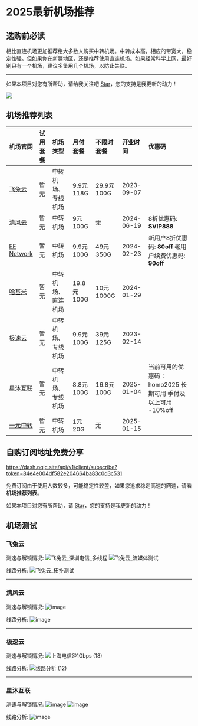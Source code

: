 # 2025最新机场推荐

## 选购前必读

相比直连机场更加推荐绝大多数人购买中转机场。中转成本高，相应的带宽大，稳定性强。但如果你在新疆地区，还是推荐使用直连机场。如果经常科学上网，最好别只有一个机场，建议多备用几个机场，以防止失联。

---
如果本项目对您有所帮助，请给我关注吧 [Star](https://github.com/BigData3733/jichang)，您的支持是我更新的动力！

![](https://komarev.com/ghpvc/?username=jichang)

## 机场推荐列表

| 机场官网 | 试用套餐 | 机场类型| 月付套餐 | 不限时套餐 | 开业时间 | 优惠码 |
| :----- | :----- | :----- | :----- | :----- | :----- | :----- | 
|  [飞兔云](https://飞兔云.site/index.html?register=C0ZvbxgX) | 暂无 |中转机场、专线机场| 9.9元118G | 29.9元100G | 2023-09-07 |  |
|  [清风云](https://dash.qingfengyun.link/#/register?code=osCoRKJp) | 暂无 |中转机场| 9元100G | 无 | 2024-06-19 | 8折优惠码: **SVIP888** |
|  [EF Network](https://666.subef.top/#/login?code=ArQFWeH9) | 暂无 |中转机场| 9.9元100G | 49元350G | 2024-02-23 | 新用户8折优惠码: **80off** 老用户续费优惠码: **90off** |
| [哈基米](https://a.hajimi.icu/c3ca2751f44d40bf9df918b4eaea7839/MjMxYmQ2) | 暂无 |中转机场、直连机场| 19.8元100G | 10元1000G | 2024-01-29 |  |
|  [极速云](https://w2.rouhe88.com/#/register?code=aSnr6JSe) | 暂无 |中转机场、专线机场| 9.9元100G | 39元125G | 2023-02-14 |  |
|  [星沐互联](https://1.homocloud.link/#/register?code=dbTZpJlz) | 暂无 |中转机场、专线机场| 8.8元100G | 16.8元100G | 2025-01-04 | 当前可用的优惠码：homo2025 长期可用 季付及以上可用 -10%off |
|  [一元中转](https://一元中转.com/#/register?code=y44XSu9L) | 暂无 |中转机场| 1元20G | 无 | 2025-01-15 |  |

## 自购订阅地址免费分享

<https://dash.pqjc.site/api/v1/client/subscribe?token=84e4e004df582e204664ba83c0d3c531>

免费订阅由于使用人数较多，可能稳定性较差，如果您追求稳定高速的网速，请看**机场推荐列表**。

如果本项目对您有所帮助，请 [Star](https://github.com/BigData3733/jichang)，您的支持是我更新的动力！


## 机场测试



### 飞兔云

测速与解锁情况:
![飞兔云_深圳电信_多线程](https://github.com/user-attachments/assets/081203b5-6abe-463e-b3f3-c16980e84eba)
![飞兔云_流媒体测试](https://github.com/user-attachments/assets/0b04086a-e9e1-4de7-a48d-f24a2d9d7727)

线路分析:
![飞兔云_拓扑测试](https://github.com/user-attachments/assets/3602fbe4-8432-44a8-a7d3-ca4cb6146ed5)

---
### 清风云

测速与解锁情况:
![image](https://github.com/user-attachments/assets/d2729b81-d787-410a-8b9f-696bfe365209)

线路分析:
![image](https://github.com/user-attachments/assets/c12b9883-356f-4423-b814-b077c6aee6e0)

---
### 极速云

测速与解锁情况:
![上海电信@1Gbps (18)](https://github.com/user-attachments/assets/3165d6bb-6eb4-4cd9-8389-e3e9c500bcee)



线路分析:
![线路分析 (12)](https://github.com/user-attachments/assets/508ef00d-dd9b-408f-9b92-aa4133b70e6f)

---
### 星沐互联

测速与解锁情况:
![image](https://github.com/user-attachments/assets/4399d4a8-572d-401c-83de-f082797493d4)
![image](https://github.com/user-attachments/assets/9280ea2e-6ff8-48a2-ac54-46772f900dc8)

线路分析:
![image](https://github.com/user-attachments/assets/cc91b92d-a9a7-4ac7-ad99-1542d86f7994)
